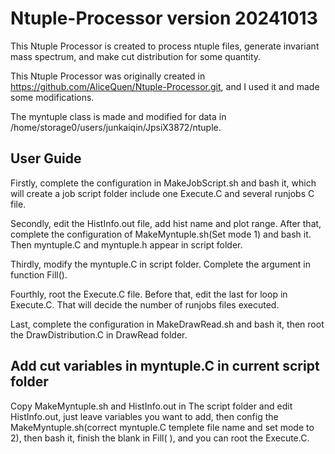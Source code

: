 # Ntuple-Processor version 20241013

This Ntuple Processor is created to process ntuple files, generate invariant mass spectrum, and make cut distribution for some quantity. 

This Ntuple Processor was originally created in https://github.com/AliceQuen/Ntuple-Processor.git, and I used it and made some modifications.

The myntuple class is made and modified for data in /home/storage0/users/junkaiqin/JpsiX3872/ntuple.

## User Guide

Firstly, complete the configuration in MakeJobScript.sh and bash it, which will create a job script folder include one Execute.C and several runjobs C file.

Secondly, edit the HistInfo.out file, add hist name and plot range. After that, complete the configuration of MakeMyntuple.sh(Set mode 1) and bash it. Then myntuple.C and myntuple.h appear in script folder.

Thirdly, modify the myntuple.C in script folder. Complete the argument in function Fill().

Fourthly, root the Execute.C file. Before that, edit the last for loop in Execute.C. That will decide the number of runjobs files executed.

Last, complete the configuration in MakeDrawRead.sh and bash it, then root the DrawDistribution.C in DrawRead folder.

## Add cut variables in myntuple.C in current script folder

Copy MakeMyntuple.sh and HistInfo.out in The script folder and edit HistInfo.out, just leave variables you want to add, then config the MakeMyntuple.sh(correct myntuple.C templete file name and
set mode to 2), then bash it, finish the blank in Fill( ), and you can root the Execute.C.
